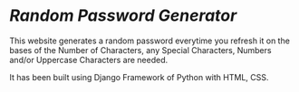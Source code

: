 # ***Random Password Generator***
This website generates a random password everytime you refresh it on the bases of the Number of Characters, any Special Characters, Numbers and/or Uppercase Characters are needed.

It has been built using Django Framework of Python with HTML, CSS.
